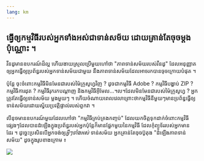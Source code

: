 ```yaml
---
lang: km
---
```





<h2>ធ្វើ​ឲ្យ​​កម្មវិធី​របស់​អ្នកទាំងអស់​ជា​ទាន់សម័យ ដោយ​គ្រាន់​តែ​ចុច​ម្ដង​ប៉ុណ្ណោះ ។</h2>

វីនដូ​មានឧបករណ៍​ដ៏​ល្អ ហើយ​ងាយស្រួលប្រើ​​មួយ​ហៅថា​ "ភាព​ទាន់សម័យ​​​របស់​​វីនដូ" ដែល​អនុញ្ញាត​ឲ្យ​អ្នក ​ធ្វើ​ឲ្យ​ប្រព័ន្ធ​របស់​អ្នក​​ទាន់​សម័យ​​ជាមួយ​ 
នឹង​​ភាព​ទាន់​សម័យ​ដែល​អាច​រក​បានចុច​ក្រោយ​​បំផុត ។

​ប៉ុន្តែ​​ ចុះ​ចំពោះ​​​កម្មវិធី​មិន​មែនជា​​របស់​ម៉ៃក្រូសូហ្វ​វិញ ? ដូច​ជា​កម្មវិធី​ Adobe ? 
កម្មវិធី​បង្ហាប់ ZIP ?​ កម្មវិធី​ការដុត ? កម្មវិធី​រុករក​បណ្ដាញ​​ និង​កម្មវិធី​អ៊ីមែល...។ល។ ​ដែល​មិន​មែន​ជា​របស់​ម៉ៃក្រូសូហ្វ​ ? អ្នក​ត្រូវតែ​ធ្វើ​ឲ្យ​​ទាន់​សម័យ​
ម្តងមួយ​ៗ ។ ហើយ​ចំណាយ​ពេល​វេលា​ ព្រោះ​ថា​​កម្មវិធី​នីមួយៗ​មាន​ប្រព័ន្ធ​ធ្វើ​ឲ្យ​ទាន់សម័យ​ដោយ​ស្វ័យ​ប្រវត្តិ​ផ្ទាល់របស់​ពួក​វា ។

លីនុច​មាន​ឧបករណ៍​មួយ​​ដែល​ហៅថា​ "កម្មវិធី​គ្រប់គ្រង​កញ្ចប់​" ដែល​​យក​ចិត្ត​ទុកដាក់​​ចំពោះ​កម្មវិធី​ផ្សេងៗ​​ដែល​បាន​ដំឡើង​ក្នុង​ប្រព័ន្ធ​របស់​អ្នក​ ប៉ុន្តែ​​ក៏​មាន​​ផ្នែក​​មួយ​នៃ​​កម្មវិធី ដែល​កុំព្យូទ័រ​របស់​អ្នក​មាន​ដែរ ។ ដូច្នេះ​
ប្រសិន​បើ​អ្នក​​ចង់​ឲ្យ​​<i>អ្វីៗទាំងអស់​</i>  ​ទាន់​សម័យ​ អ្នក​គ្រាន់​តែ​ចុច​​​ប៊ូតុង "ដំឡើង​ភាព​ទាន់​សម័យ" ដូច​​ក្នុង​រូប​ខាង​ក្រោម ៖

<img src="Images/global_update.png" />




